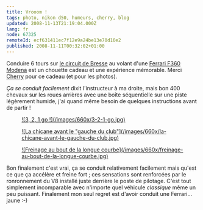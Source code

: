 ```yaml
---
title: Vrooom !
tags: photo, nikon d50, humeurs, cherry, blog
updated: 2008-11-13T21:19:04.000Z
lang: fr
node: 67325
remoteId: ecf631411ec7f12e9a24be13e70d10e2
published: 2008-11-11T00:32:02+01:00
---
```


Conduire 6 tours sur [le circuit de Bresse](http://www.circuitdebresse.fr) au volant d'une [Ferrari F360 Modena](http://www.autoweb-france.com/essais/Ferrari/essai_84_Ferrari_360_Modena_F1.php) est un chouette cadeau et une expérience mémorable. Merci [Cherry](http://t-ka.net) pour ce cadeau (et pour les photos).


*Ça se conduit facilement* dixit l'instructeur à ma droite, mais bon 400 chevaux sur les roues arrières avec une boîte séquentielle sur une piste légèrement humide, j'ai quand même besoin de quelques instructions avant de partir !

<figure class="object-center"><a href="/images/3-2-1-go.jpg">![3, 2, 1 go !](/images/660x/3-2-1-go.jpg)
</a></figure>

<figure class="object-center"><a href="/images/la-chicane-avant-le-gauche-du-club.jpg">![La chicane avant le "gauche du club"](/images/660x/la-chicane-avant-le-gauche-du-club.jpg)
</a></figure>

<figure class="object-center"><a href="/images/freinage-au-bout-de-la-longue-courbe.jpg">![Freinage au bout de la longue courbe](/images/660x/freinage-au-bout-de-la-longue-courbe.jpg)
</a></figure>


Bon finalement c'est vrai, ça se conduit relativement facilement mais qu'est ce que ça accélère et freine fort ; ces sensations sont renforcées par le ronronnement du V8 installé juste derrière le poste de pilotage. C'est tout simplement incomparable avec n'importe quel véhicule *classique* même un peu puissant. Finalement mon seul regret est d'avoir conduit une Ferrari... jaune :-)


